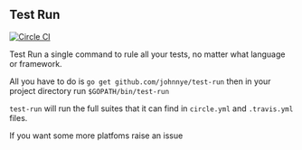 Test Run
-----

[![Circle CI](https://circleci.com/gh/johnnye/test-run.svg?style=svg)](https://circleci.com/gh/johnnye/test-run)

Test Run a single command to rule all your tests, no matter what language or framework.

All you have to do is `go get github.com/johnnye/test-run` then in your project directory run `$GOPATH/bin/test-run`

`test-run` will run the full suites that it can find in `circle.yml` and `.travis.yml` files. 
   
If you want some more platfoms raise an issue
